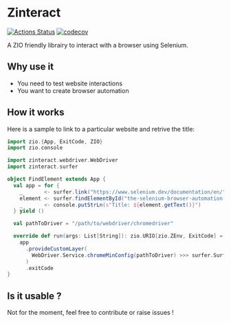 # Zinteract

[![Actions Status](https://github.com/dylandoamaral/zinteract/workflows/Scala%20CI/badge.svg)](https://github.com/dylandoamaral/zinteract/actions)
[![codecov](https://codecov.io/gh/dylandoamaral/zinteract/branch/master/graph/badge.svg)](https://codecov.io/gh/dylandoamaral/zinteract)

A ZIO friendly librairy to interact with a browser using Selenium.

## Why use it

- You need to test website interactions
- You want to create browser automation

## How it works

Here is a sample to link to a particular website and retrive the title:

```scala
import zio.{App, ExitCode, ZIO}
import zio.console

import zinteract.webdriver.WebDriver
import zinteract.surfer

object FindElement extends App {
  val app = for {
    _       <- surfer.link("https://www.selenium.dev/documentation/en/")
    element <- surfer.findElementById("the-selenium-browser-automation-project")
    _       <- console.putStrLn(s"Title: ${element.getText()}")
  } yield ()

  val pathToDriver = "/path/to/webdriver/chromedriver"

  override def run(args: List[String]): zio.URIO[zio.ZEnv, ExitCode] =
    app
      .provideCustomLayer(
        WebDriver.Service.chromeMinConfig(pathToDriver) >>> surfer.Surfer.Service.live
      )
      .exitCode
}
```

## Is it usable ?

Not for the moment, feel free to contribute or raise issues !
